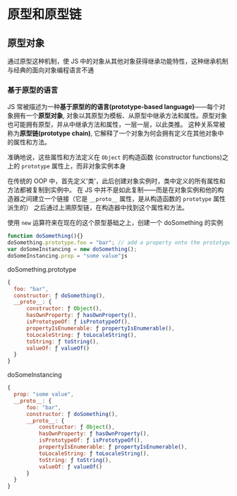 # 原型和原型链

## 原型对象

通过原型这种机制，使 JS 中的对象从其他对象获得继承功能特性，这种继承机制与经典的面向对象编程语言不通

### 基于原型的语言

JS 常被描述为一种**基于原型的的语言(prototype-based language)**——每个对象拥有一个**原型对象**,
对象以其原型为模板、从原型中继承方法和属性。原型对象也可能拥有原型，并从中继承方法和属性，一层一层，以此类推。
这种关系常被称为**原型链(prototype chain)**, 它解释了一个对象为何会拥有定义在其他对象中的属性和方法。

准确地说，这些属性和方法定义在 `Object` 的构造函数 (constructor functions)之上的 `prototype` 属性上，而非对象实例本身

在传统的 OOP 中，首先定义'类'，此后创建对象实例时，类中定义的所有属性和方法都被复制到实例中。
在 JS 中并不是如此复制——而是在对象实例和他的构造器之间建立一个链接（它是 `__proto__` 属性，是从构造函数的 `prototype` 属性派生的）
之后通过上溯原型链，在构造器中找到这个属性和方法。

使用 `new` 运算符来在现在的这个原型基础之上，创建一个 doSomething 的实例

```js
function doSomething(){}
doSomething.prototype.foo = "bar"; // add a property onto the prototype
var doSomeInstancing = new doSomething();
doSomeInstancing.prop = "some value"js
```

doSomething.prototype

```js
{
  foo: "bar",
  constructor: ƒ doSomething(),
  __proto__: {
      constructor: ƒ Object(),
      hasOwnProperty: ƒ hasOwnProperty(),
      isPrototypeOf: ƒ isPrototypeOf(),
      propertyIsEnumerable: ƒ propertyIsEnumerable(),
      toLocaleString: ƒ toLocaleString(),
      toString: ƒ toString(),
      valueOf: ƒ valueOf()
  }
}
```

doSomeInstancing

```js
{
  prop: "some value",
  __proto__: {
      foo: "bar",
      constructor: ƒ doSomething(),
      __proto__: {
          constructor: ƒ Object(),
          hasOwnProperty: ƒ hasOwnProperty(),
          isPrototypeOf: ƒ isPrototypeOf(),
          propertyIsEnumerable: ƒ propertyIsEnumerable(),
          toLocaleString: ƒ toLocaleString(),
          toString: ƒ toString(),
          valueOf: ƒ valueOf()
      }
  }
}
```


<!-- [原型与原型链详解](https://github.com/ljianshu/Blog/issues/18)
(https://developer.mozilla.org/zh-CN/docs/Learn/JavaScript/Objects/Object_prototypes) -->
